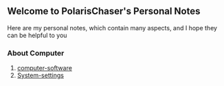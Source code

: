 ## Welcome to PolarisChaser's Personal Notes

Here are my personal notes, which contain many aspects, and I hope they can be helpful to you

### About Computer

1. [computer-software](https://github.com/PolarisChaser/PolarisChaser.github.io/blob/master/Notes/Computer/computer-software.md#catalogue)
2. [System-settings](https://github.com/PolarisChaser/PolarisChaser.github.io/blob/master/Notes/Computer/system-settings.md)




